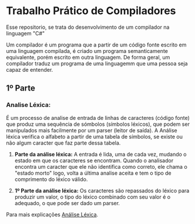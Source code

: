 # Trabalho Prático de Compiladores

Esse repositorio, se trata do desenvolvimento de um compilador na linguagem "C#"

Um compilador é um programa que a partir de um código fonte escrito em uma linguagem compilada, é criado um programa semanticamente equivalente, porém escrito em outra linguagem. De forma geral, um compilador traduz um programa de uma linguagemm que uma pessoa seja capaz de entender.

## 1º Parte 
### Analise Léxica:

É um processo de analise de entrada de linhas de caracteres (código fonte) que produz uma sequência de sómbolos (símbolos léxicos), que podem ser manipulados mais facilmente por um parser (leitor de saída).
A Análise léxica verifica o alfabeto a partir de uma tabela de símbolos, se existe ou não algum caracter que faz parte dessa tabela.

1. **Parte da análise léxica:**
A entrada é lida, uma de cada vez, mudando o estado em que os caracteres se encontram. Quando o analisador encontra um caracter que ele não identifica como correto, ele chama o "estado morto" logo, volta a última analise aceita e tem o tipo de comprimento do léxico válido.

2. **1º Parte da análise léxica:**
Os caracteres são repassados do léxico para produzir um valor, o tipo do léxico combinado com seu valor é o adequado, o que pode ser dado um parser.

Para mais explicações [Análise Léxica](https://pt.wikipedia.org/wiki/An%C3%A1lise_l%C3%A9xica).
